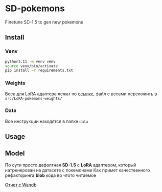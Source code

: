 # SD-pokemons
Finetune SD-1.5 to gen new pokemons

## Install
### Venv
```bash
python3.11 -m venv venv
source venv/bin/activate
pip install -r requirements.txt
```

### Weights
Веса для LoRA адаптера лежат по [ссылке](), файл с весами переложить в `src/LoRA-pokemons-weights/`

### Data
Все инструкции находятся в папке `data`

## Usage

## Model
По сути просто дефолтная **SD-1.5** с **LoRA** адаптером, который натренерован на датасете с покемонами
Как примет качественного рефакторинга **blob** кода во чтото читаемое

[Отчет с Wandb](https://wandb.ai/team24/text2image-fine-tune/reports/LoRA-tune-pokemons--Vmlldzo2NzM0Mzk5)